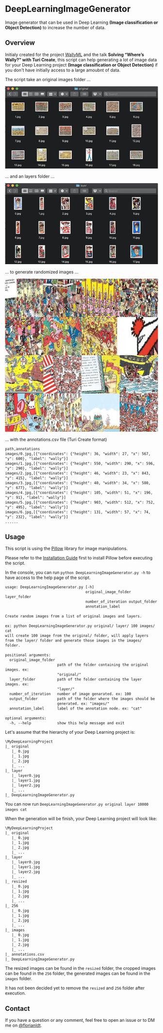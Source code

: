 # DeepLearningImageGenerator

Image generator that can be used in Deep Learning **(Image classification or Object Detection)** to increase the number of data.

## Overview

Initialy created for the project [WallyML](https://github.com/FlorianLdt/WallyML) and the talk **Solving “Where’s Wally?” with Turi Create**, this script can help generating a lot of image data for your Deep Learning project **(Image classification or Object Detection)** if you don't have initially access to a large amoubnt of data.

The script take an original images folder ...

<img src="https://github.com/FlorianLdt/DeepLearningImageGenerator/blob/master/doc/originals.png?raw=true" title="original images folder"/>

... and an layers folder ...

<img src="https://github.com/FlorianLdt/DeepLearningImageGenerator/blob/master/doc/layers.png?raw=true" title="layers folder"/>

... to generate randomized images ...

<img src="https://github.com/FlorianLdt/DeepLearningImageGenerator/blob/master/doc/generated.jpg?raw=true" title="randomized image"/>

... with the annotations.csv file (Turi Create format)
```
path,annotations
images/0.jpg,[{"coordinates": {"height": 36, "width": 27, "x": 567, "y": 600}, "label": "wally"}]
images/1.jpg,[{"coordinates": {"height": 550, "width": 290, "x": 596, "y": 290}, "label": "wally"}]
images/2.jpg,[{"coordinates": {"height": 46, "width": 23, "x": 843, "y": 415}, "label": "wally"}]
images/3.jpg,[{"coordinates": {"height": 40, "width": 34, "x": 580, "y": 677}, "label": "wally"}]
images/4.jpg,[{"coordinates": {"height": 105, "width": 51, "x": 196, "y": 91}, "label": "wally"}]
images/5.jpg,[{"coordinates": {"height": 903, "width": 512, "x": 752, "y": 495}, "label": "wally"}]
images/6.jpg,[{"coordinates": {"height": 131, "width": 57, "x": 74, "y": 232}, "label": "wally"}]
......
```


## Usage

This script is using the [Pillow](https://github.com/python-pillow/Pillow) library for image manipulations.

Please refer to the [Installation Guide](https://pillow.readthedocs.io/en/latest/installation.html) first to install Pillow before executing the script.

In the console, you can run `python DeepLearningImageGenerator.py -h` to have access to the help page of the script.

```
usage: DeepLearningImageGenerator.py [-h]
                                     original_image_folder layer_folder
                                     number_of_iteration output_folder
                                     annotation_label

Create random images from a list of original images and layers.

ex: python DeepLearningImageGenerator.py original/ layer/ 100 images/ cat
will create 100 image from the original/ folder, will apply layers from the layer/ folder and generate those images in the images/ folder.

positional arguments:
  original_image_folder
                        path of the folder containing the original images. ex:
                        "original/"
  layer_folder          path of the folder containing the layer images. ex:
                        "layer/"
  number_of_iteration   number of image genarated. ex: 100
  output_folder         path of the folder where the images should be
                        generated. ex: "images/"
  annotation_label      label of the annotation node. ex: "cat"

optional arguments:
  -h, --help            show this help message and exit
```

Let's assume that the hierarchy of your Deep Learning project is:

```
\MyDeepLearningProject
|_ original
   |_ 0.jpg
   |_ 1.jpg
   |_ 2.jpg
   |_ ...
|_ layer
   |_ layer0.jpg
   |_ layer1.jpg
   |_ layer2.jpg
   |_ ...
|_ DeepLearningImageGenerator.py
```
You can now run `DeepLearningImageGenerator.py original layer 10000 images cat`

When the generation will be finish, your Deep Learning project will look like:

```
\MyDeepLearningProject
|_ original
   |_ 0.jpg
   |_ 1.jpg
   |_ 2.jpg
   |_ ...
|_ layer
   |_ layer0.jpg
   |_ layer1.jpg
   |_ layer2.jpg
   |_ ...
|_ resized
   |_ 0.jpg
   |_ 1.jpg
   |_ 2.jpg
   |_ ...
|_ 256
   |_ 0.jpg
   |_ 1.jpg
   |_ 2.jpg
   |_ ...
|_ images
   |_ 0.jpg
   |_ 1.jpg
   |_ 2.jpg
   |_ ...
|_ annotations.csv
|_ DeepLearningImageGenerator.py
```

The resized images can be found in the `resized` folder, the cropped images can be found in the `256` folder, the generated images can be found in the `images` folder.

It has not been decided yet to remove the `resized` and `256` folder after execution.

## Contact
If you have a question or any comment, feel free to open an issue or to DM me on [@florianldt](https://twitter.com/florianldt).
